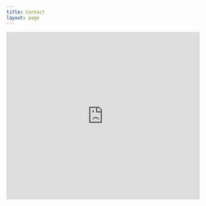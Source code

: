 ```yaml
--- 
title: Contact	
layout: page
---
```


<iframe height="437"
				allowTransparency="true"
				frameborder="0"
				scrolling="no"
				style="width:100%;border:none"
				src="https://joachimvdh.wufoo.com/embed/m1cefql30dpvm5b/">
	<a href="https://joachimvdh.wufoo.com/forms/m1cefql30dpvm5b/">
		Vul volgend formulier in!
	</a>
</iframe>
<div id="wuf-adv" style="font-family:inherit;font-size: small;color:#a7a7a7;text-align:center;display:block;">
		<span class="notranslate"></span>
	</div>
